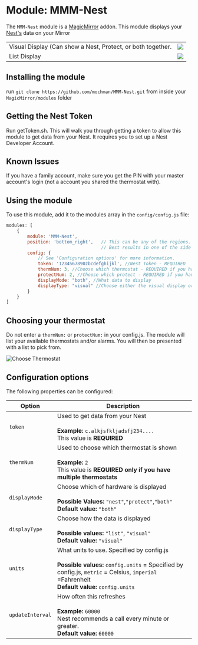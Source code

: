 # Module: MMM-Nest
The `MMM-Nest` module is a <a href="https://github.com/MichMich/MagicMirror">MagicMirror</a> addon.
This module displays your <a href="https://www.nest.com">Nest's</a> data on your Mirror

<table width="100%" style="center">
<tr>
<td>Visual Display (Can show a Nest, Protect, or both together.</td>
<td><img src="https://cloud.githubusercontent.com/assets/19363185/26743718/e33860d4-47b0-11e7-8dab-c9b305358b01.png"</td>
</tr>
<tr>
<td>List Display</td>
<td><img src="https://cloud.githubusercontent.com/assets/19363185/26743717/e3319588-47b0-11e7-86d8-e5e899bbf1ca.png"</td>
</tr>
</table>

## Installing the module
run `git clone https://github.com/mochman/MMM-Nest.git` from inside your `MagicMirror/modules` folder

## Getting the Nest Token
Run getToken.sh.  This will walk you through getting a token to allow this module to get data from your Nest.  It requires you to set up a Nest Developer Account.

## Known Issues
If you have a family account, make sure you get the PIN with your master account's login (not a account you shared the thermostat with).

## Using the module
To use this module, add it to the modules array in the `config/config.js` file:
````javascript
modules: [
	{
		module: 'MMM-Nest',
		position: 'bottom_right',	// This can be any of the regions.
									// Best results in one of the side regions like: top_left
		config: {
			// See 'Configuration options' for more information.
			token: '1234567890zbcdefghijkl', //Nest Token - REQUIRED
			thermNum: 3, //Choose which thermostat - REQUIRED if you have multiple thermostats and want to use visual mode
			protectNum: 2, //Choose which protect - REQUIRED if you have multiple protects and want to use visual mode
			displayMode: "both", //What data to display
			displayType: "visual" //Choose either the visual display or a list
		}
	}
]
````

## Choosing your thermostat
Do not enter a `thermNum:` or `protectNum:` in your config.js.  The module will list your available thermostats and/or alarms.  You will then be presented with a list to pick from.

![Choose Thermostat](https://cloud.githubusercontent.com/assets/19363185/19137765/4768b484-8b44-11e6-8441-e9b43c3f32fd.png)

## Configuration options
The following properties can be configured:


<table width="100%">
	<!-- why, markdown... -->
	<thead>
		<tr>
			<th>Option</th>
			<th width="100%">Description</th>
		</tr>
	<thead>
	<tbody>
		<tr>
			<td><code>token</code></td>
			<td>Used to get data from your Nest<br>
				<br><b>Example:</b> <code>c.alkjsfkljadsfj234....</code>
				<br> This value is <b>REQUIRED</b>
			</td>
		</tr>
		<tr>
			<td><code>thermNum</code></td>
			<td>Used to choose which thermostat is shown<br>
				<br><b>Example:</b> <code>2</code>
				<br> This value is <b>REQUIRED only if you have multiple thermostats</b>
			</td>
		</tr>
		<tr>
			<td><code>displayMode</code></td>
			<td>Choose which of hardware is displayed<br>
				<br><b>Possible Values:</b> <code>"nest"</code>,<code>"protect"</code>,<code>"both"</code>
				<br><b>Default value:</b> <code>"both"</code>
			</td>
		</tr>
		<tr>
                        <td><code>displayType</code></td>
                        <td>Choose how the data is displayed<br>
                                <br><b>Possible values:</b> <code>"list"</code>, <code>"visual"</code>
                                <br><b>Default value:</b> <code>"visual"</code>
                        </td>
                </tr>
		<tr>
			<td><code>units</code></td>
			<td>What units to use. Specified by config.js<br>
				<br><b>Possible values:</b> <code>config.units</code> = Specified by config.js, <code>metric</code> = Celsius, <code>imperial</code> =Fahrenheit
				<br><b>Default value:</b> <code>config.units</code>
			</td>
		</tr>
		<tr>
			<td><code>updateInterval</code></td>
			<td>How often this refreshes<br>
				<br><b>Example:</b> <code>60000</code>
				<br> Nest recommends a call every minute or greater.
				<br><b>Default value:</b> <code>60000</code>
			</td>
		</tr>
	</tbody>
</table>
